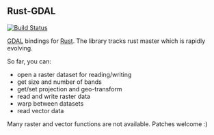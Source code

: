 ## Rust-GDAL ##

[![Build Status](https://travis-ci.org/georust/rust-gdal.png?branch=master)](https://travis-ci.org/georust/rust-gdal)

[GDAL](http://gdal.org/) bindings for [Rust](http://www.rust-lang.org/).
The library tracks rust master which is rapidly evolving.

So far, you can:

* open a raster dataset for reading/writing
* get size and number of bands
* get/set projection and geo-transform
* read and write raster data
* warp between datasets
* read vector data

Many raster and vector functions are not available. Patches welcome :)
